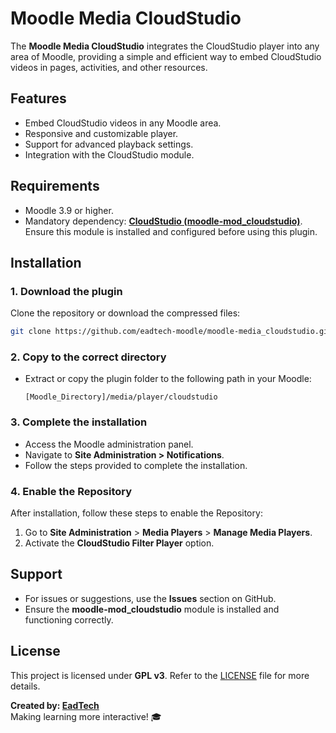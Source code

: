 # Moodle Media CloudStudio

The **Moodle Media CloudStudio** integrates the CloudStudio player into any area of Moodle, providing a simple and efficient way to embed CloudStudio videos in pages, activities, and other resources.

## Features

- Embed CloudStudio videos in any Moodle area.
- Responsive and customizable player.
- Support for advanced playback settings.
- Integration with the CloudStudio module.

## Requirements

- Moodle 3.9 or higher.
- Mandatory dependency: **[CloudStudio (moodle-mod_cloudstudio)](https://github.com/eadtech-moodle/moodle-mod_cloudstudio)**. Ensure this module is installed and configured before using this plugin.

## Installation

### 1. Download the plugin

Clone the repository or download the compressed files:

```bash
git clone https://github.com/eadtech-moodle/moodle-media_cloudstudio.git
```

### 2. Copy to the correct directory

- Extract or copy the plugin folder to the following path in your Moodle:

  ```plaintext
  [Moodle_Directory]/media/player/cloudstudio
  ```

### 3. Complete the installation

- Access the Moodle administration panel.
- Navigate to **Site Administration > Notifications**.
- Follow the steps provided to complete the installation.

### 4. Enable the Repository

After installation, follow these steps to enable the Repository:

1. Go to **Site Administration** > **Media Players** > **Manage Media Players**.
2. Activate the **CloudStudio Filter Player** option.

## Support

- For issues or suggestions, use the **Issues** section on GitHub.
- Ensure the **moodle-mod_cloudstudio** module is installed and functioning correctly.

## License

This project is licensed under **GPL v3**. Refer to the [LICENSE](LICENSE) file for more details.

**Created by: [EadTech](https://github.com/eadtech-moodle)**  
Making learning more interactive! 🎓

